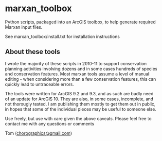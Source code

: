 marxan_toolbox
==============
Python scripts, packaged into an ArcGIS toolbox, to help generate required Marxan input files.

See marxan_toolbox/install.txt for installation instructions

About these tools
-----------------
I wrote the majority of these scripts in 2010-11 to support conservation planning activities involving dozens and in some cases hundreds of species and conservation features. Most marxan tools assume a level of manual editing - when considering more than a few conservation features, this can quickly lead to untraceable errors.

The tools were written for ArcGIS 9.2 and 9.3, and as such are badly need of an update for ArcGIS 10. They are also, in some cases, incomplete, and not thorougly tested. I am publishing them mostly to get them out in public, in hopes that some of the individual pieces may be useful to someone else.

Use freely, but use with care given the above caveats. Please feel free to contact me with any questions or comments 

Tom (chorographics@gmail.com) 
